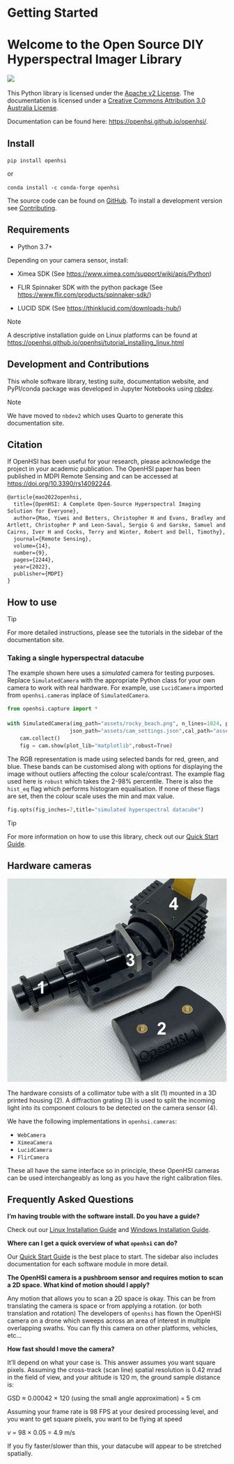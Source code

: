 # Getting Started


<!-- WARNING: THIS FILE WAS AUTOGENERATED! DO NOT EDIT! -->

# Welcome to the Open Source DIY Hyperspectral Imager Library

![](https://github.com/openhsi/openhsi/actions/workflows/test.yaml/badge.svg)

This Python library is licensed under the [Apache v2
License](https://www.apache.org/licenses/LICENSE-2.0). The documentation
is licensed under a
<a rel="license" href="http://creativecommons.org/licenses/by/3.0/au/">Creative
Commons Attribution 3.0 Australia License</a>.

Documentation can be found here: <https://openhsi.github.io/openhsi/>.

## Install

`pip install openhsi`

or

`conda install -c conda-forge openhsi`

The source code can be found on
[GitHub](https://github.com/openhsi/openhsi). To install a development
version see [Contributing](contributing.html).

## Requirements

- Python 3.7+

Depending on your camera sensor, install:

- Ximea SDK (See https://www.ximea.com/support/wiki/apis/Python)

- FLIR Spinnaker SDK with the python package (See
  https://www.flir.com/products/spinnaker-sdk/)

- LUCID SDK (See https://thinklucid.com/downloads-hub/)

> [!NOTE]
>
> A descriptive installation guide on Linux platforms can be found at
> https://openhsi.github.io/openhsi/tutorial_installing_linux.html

## Development and Contributions

This whole software library, testing suite, documentation website, and
PyPI/conda package was developed in Jupyter Notebooks using
[nbdev](https://nbdev.fast.ai/).

> [!NOTE]
>
> We have moved to `nbdev2` which uses Quarto to generate this
> documentation site.

<!-- :::{.callout-important}
&#10;This library is under active development and new features are still being added.
&#10;::: -->

## Citation

If OpenHSI has been useful for your research, please acknowledge the
project in your academic publication. The OpenHSI paper has been
published in MDPI Remote Sensing and can be accessed at
<https://doi.org/10.3390/rs14092244>.

    @article{mao2022openhsi,
      title={OpenHSI: A Complete Open-Source Hyperspectral Imaging Solution for Everyone},
      author={Mao, Yiwei and Betters, Christopher H and Evans, Bradley and Artlett, Christopher P and Leon-Saval, Sergio G and Garske, Samuel and Cairns, Iver H and Cocks, Terry and Winter, Robert and Dell, Timothy},
      journal={Remote Sensing},
      volume={14},
      number={9},
      pages={2244},
      year={2022},
      publisher={MDPI}
    }

## How to use

> [!TIP]
>
> For more detailed instructions, please see the tutorials in the
> sidebar of the documentation site.

### Taking a single hyperspectral datacube

The example shown here uses a *simulated* camera for testing purposes.
Replace `SimulatedCamera` with the appropriate Python class for your own
camera to work with real hardware. For example, use `LucidCamera`
imported from `openhsi.cameras` inplace of `SimulatedCamera`.

``` python
from openhsi.capture import *

with SimulatedCamera(img_path="assets/rocky_beach.png", n_lines=1024, processing_lvl = 3,
                    json_path="assets/cam_settings.json",cal_path="assets/cam_calibration.nc") as cam:
    cam.collect()
    fig = cam.show(plot_lib="matplotlib",robust=True)
```

The RGB representation is made using selected bands for red, green, and
blue. These bands can be customised along with options for displaying
the image without outliers affecting the colour scale/contrast. The
example flag used here is `robust` which takes the 2-98% percentile.
There is also the `hist_eq` flag which performs histogram equalisation.
If none of these flags are set, then the colour scale uses the min and
max value.

``` python
fig.opts(fig_inches=7,title="simulated hyperspectral datacube")
```

> [!TIP]
>
> For more information on how to use this library, check out our [Quick
> Start Guide](https://openhsi.github.io/openhsi/tutorial_camera.html).

## Hardware cameras

![](assets/openhsi_cam.png "The hardware consists of a collimator tube with a slit (1) mounted in a 3D printed housing (2). A diffraction grating (3) is used to split the incoming light into its component colours to be detected on the camera sensor (4).")

The hardware consists of a collimator tube with a slit (1) mounted in a
3D printed housing (2). A diffraction grating (3) is used to split the
incoming light into its component colours to be detected on the camera
sensor (4).

We have the following implementations in `openhsi.cameras`:

- `WebCamera`
- `XimeaCamera`
- `LucidCamera`
- `FlirCamera`

These all have the same interface so in principle, these OpenHSI cameras
can be used interchangeably as long as you have the right calibration
files.

## Frequently Asked Questions

**I’m having trouble with the software install. Do you have a guide?**

Check out our [Linux Installation
Guide](https://openhsi.github.io/openhsi/tutorial_installing_linux.html)
and [Windows Installation
Guide](https://openhsi.github.io/openhsi/tutorial_installing_windows.html).

**Where can I get a quick overview of what `openhsi` can do?**

Our [Quick Start
Guide](https://openhsi.github.io/openhsi/tutorial_camera.html) is the
best place to start. The sidebar also includes documentation for each
software module in more detail.

**The OpenHSI camera is a pushbroom sensor and requires motion to scan a
2D space. What kind of motion should I apply?**

Any motion that allows you to scan a 2D space is okay. This can be from
translating the camera is space or from applying a rotation. (or both
translation and rotation) The developers of `openhsi` has flown the
OpenHSI camera on a drone which sweeps across an area of interest in
multiple overlapping swaths. You can fly this camera on other platforms,
vehicles, etc…

**How fast should I move the camera?**

It’ll depend on what your case is. This answer assumes you want square
pixels. Assuming the cross-track (scan line) spatial resolution is 0.42
mrad in the field of view, and your altitude is 120 m, the ground sample
distance is:

GSD $\approx$ 0.00042 $\times$ 120 (using the small angle approximation)
= 5 cm

Assuming your frame rate is 98 FPS at your desired processing level, and
you want to get square pixels, you want to be flying at speed

$v$ = 98 $\times$ 0.05 = 4.9 m/s

If you fly faster/slower than this, your datacube will appear to be
stretched spatially.
